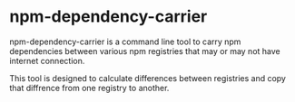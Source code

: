 # npm-dependency-carrier

npm-dependency-carrier is a command line tool to carry npm dependencies between various npm registries that may or may not have internet connection.

This tool is designed to calculate differences between registries and copy that diffrence from one registry to another. 




